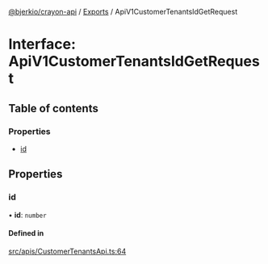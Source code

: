 [@bjerkio/crayon-api](../README.md) / [Exports](../modules.md) / ApiV1CustomerTenantsIdGetRequest

# Interface: ApiV1CustomerTenantsIdGetRequest

## Table of contents

### Properties

- [id](ApiV1CustomerTenantsIdGetRequest.md#id)

## Properties

### id

• **id**: `number`

#### Defined in

[src/apis/CustomerTenantsApi.ts:64](https://github.com/bjerkio/crayon-api-js/blob/22cd66d/src/apis/CustomerTenantsApi.ts#L64)
